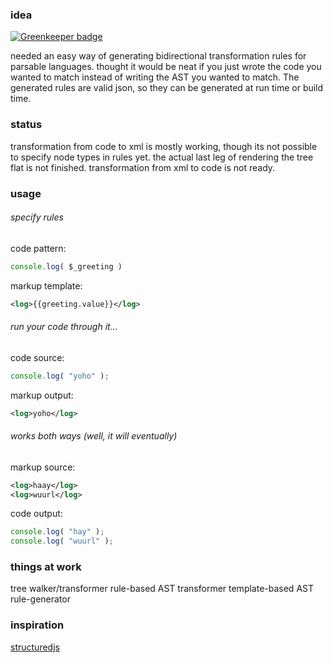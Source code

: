 ### idea

[![Greenkeeper badge](https://badges.greenkeeper.io/kumavis/ast-render.svg)](https://greenkeeper.io/)

needed an easy way of generating bidirectional transformation rules for parsable languages.
thought it would be neat if you just wrote the code you wanted to match instead of writing the AST you wanted to match. The generated rules are valid json, so they can be generated at run time or build time.

### status

transformation from code to xml is mostly working, though its not possible to specify node types in rules yet.
the actual last leg of rendering the tree flat is not finished.
transformation from xml to code is not ready.

### usage

###### specify rules

code pattern: 
```js
console.log( $_greeting )
```
markup template:
```xml
<log>{{greeting.value}}</log>
```

###### run your code through it...

code source:
```js
console.log( "yoho" );
```
markup output: 
```xml
<log>yoho</log>
```

###### works both ways (well, it will eventually)

markup source: 
```xml
<log>haay</log>
<log>wuurl</log>
```
code output: 
```js
console.log( "hay" );
console.log( "wuurl" );
```

### things at work
tree walker/transformer
rule-based AST transformer
template-based AST rule-generator


### inspiration

[structuredjs](https://github.com/Khan/structuredjs)
